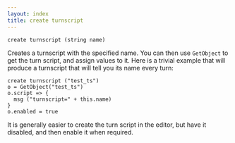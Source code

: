 ```yaml
---
layout: index
title: create turnscript
---
```


    create turnscript (string name)

Creates a turnscript with the specified name. You can then use `GetObject` to get the turn script, and assign values to it. Here is a trivial example that will produce a turnscript that will tell you its name every turn:

    create turnscript ("test_ts")
    o = GetObject("test_ts")
    o.script => {
      msg ("turnscript=" + this.name)
    }
    o.enabled = true

It is generally easier to create the turn script in the editor, but have it disabled, and then enable it when required.
    